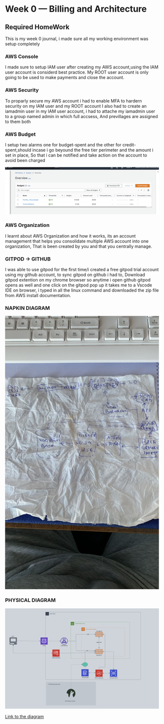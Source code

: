 # Week 0 — Billing and Architecture


## Required HomeWork 

This is my week 0 journal, i made sure all my working environment was setup completely 


### AWS Console
I made sure to setup IAM user after creating my AWS account,using the IAM user account is considerd best practice.
My ROOT user account is only going to be used to make payments and close the account.

### AWS Security 
To proparly secure my AWS account i had to enable MFA to hardern security on my IAM user and my ROOT account
I also had to create an iamadmin user in my IAM user account, i had to attache my iamadmin user to a group named admin in which full accsess,
And previllages are assigned to them both 

### AWS Budget
I setup two alarms one for budget-spent and the other for credit-spent,should incase i go beyound the free tier perimeter and the amount i set in place,
So that i can be notified and take action on the account to avoid been charged 

![AWS BUDGET](asset/AWS%20BUDGET%20SNIP.PNG) 

### AWS Organization

I learnt about AWS Organization and how it works, its an account management that helps you consolidate multiple AWS account into one organization,
That is been created by you and that you centrally manage.

### GITPOD -> GITHUB

I was able to use gitpod for the first time/i created a free gitpod trial account using my github account, to sync gitpod on github i had to,
Download gitpod extention on my chrome browser so anytime i open github gitpod opens as well and one click on the gitpod pop up it takes me to a
Vscode IDE on browser, i typed in all the linux command and downloaded the zip file from AWS install documentation.

### NAPKIN DIAGRAM

![Napkin architectural diadram](asset/napkin%20diagram.jpeg)

### PHYSICAL DIAGRAM

![CRUDDUR Logical Architectural Design](asset/physical%20diagram%20snip.PNG)

[Link to the diagram](https://lucid.app/lucidchart/c833603e-14b9-4b45-8e31-42c22ebc0ab1/edit?viewport_loc=2%2C63%2C3072%2C1512%2C0_0&invitationId=inv_18f9e114-800d-4cfc-bb71-ac5cb3efeb09)

